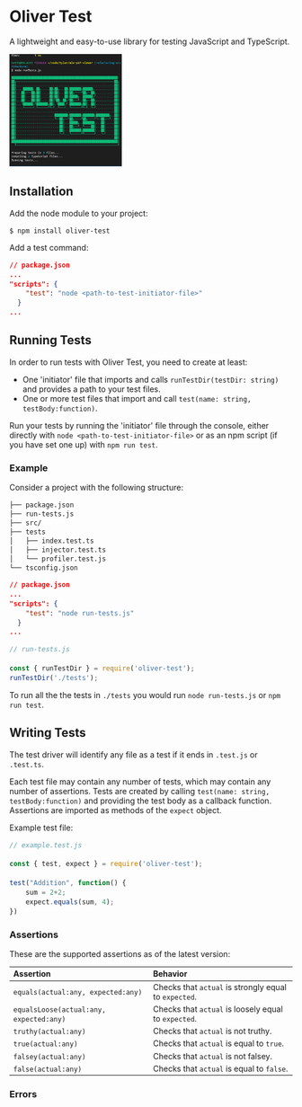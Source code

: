 # Oliver Test

A lightweight and easy-to-use library for testing JavaScript and TypeScript.

<img src="./docs/images/logo-scroll.gif" alt="Logo" width="200"/>

## Installation

Add the node module to your project:

```
$ npm install oliver-test
```

Add a test command:

``` json
// package.json
...
"scripts": {
    "test": "node <path-to-test-initiator-file>"
  }
...
```

## Running Tests

In order to run tests with Oliver Test, you need to create at least:

- One 'initiator' file that imports and calls `runTestDir(testDir: string)`
and provides a path to your test files.
- One or more test files that import and call `test(name: string, testBody:function)`.

Run your tests by running the 'initiator' file through the console, either directly with `node <path-to-test-initiator-file>` or as an npm script (if you have set one up) with `npm run test`.


### Example

Consider a project with the following structure:

```
├── package.json
├── run-tests.js
├── src/
├── tests
│   ├── index.test.ts
│   ├── injector.test.ts
│   └── profiler.test.js
└── tsconfig.json
```


``` json
// package.json
...
"scripts": {
    "test": "node run-tests.js"
  }
...
```

``` js
// run-tests.js

const { runTestDir } = require('oliver-test');
runTestDir('./tests');
```

To run all the the tests in `./tests` you would run `node run-tests.js` or `npm run test`.



## Writing Tests

The test driver will identify any file as a test if it ends in `.test.js` or `.test.ts`.

Each test file may contain any number of tests, which may contain any number of assertions.
Tests are created by calling `test(name: string, testBody:function)` and providing the test body as a callback function.
Assertions are imported as methods of the `expect` object.

Example test file:

``` js
// example.test.js

const { test, expect } = require('oliver-test');

test("Addition", function() {
    sum = 2+2;
    expect.equals(sum, 4);
})
```

### Assertions

These are the supported assertions as of the latest version:

| Assertion | Behavior |
| :-------- | :------- |
| `equals(actual:any, expected:any)` | Checks that `actual` is strongly equal to `expected`. |
| `equalsLoose(actual:any, expected:any)` | Checks that `actual` is loosely equal to `expected`. |
| `truthy(actual:any)` | Checks that `actual` is not truthy. |
| `true(actual:any)` | Checks that `actual` is equal to `true`. |
| `falsey(actual:any)` | Checks that `actual` is not falsey. |
| `false(actual:any)` | Checks that `actual` is equal to `false`. |

### Errors
